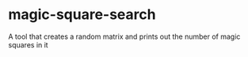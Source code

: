 # magic-square-search
A tool that creates a random matrix and prints out the number of magic squares in it
